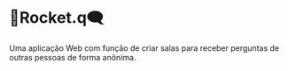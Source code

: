 # 🚀Rocket.q🗨
Uma aplicação Web com função de criar salas para receber perguntas de outras pessoas de forma anônima.
